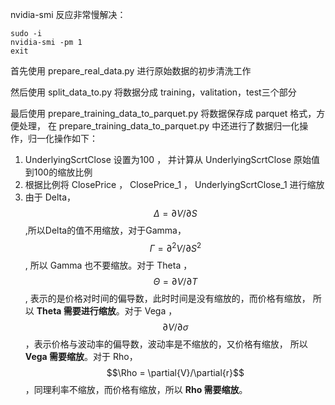 nvidia-smi 反应非常慢解决：

```shell
sudo -i
nvidia-smi -pm 1
exit
```


首先使用 prepare_real_data.py 进行原始数据的初步清洗工作

然后使用 split_data_to.py 将数据分成 training，valitation，test三个部分

最后使用 prepare_training_data_to_parquet.py 将数据保存成 parquet 格式，方便处理，
在 prepare_training_data_to_parquet.py 中还进行了数据归一化操作，归一化操作如下：
1. UnderlyingScrtClose 设置为100 ， 并计算从 UnderlyingScrtClose 原始值到100的缩放比例
2. 根据比例将 ClosePrice ， ClosePrice_1 ， UnderlyingScrtClose_1 进行缩放
3. 由于 Delta，$$\Delta = \partial{V}/\partial{S}$$ ,所以Delta的值不用缩放，对于Gamma，$$\Gamma = \partial^2{V}/\partial{S}^2$$ ,
所以 Gamma 也不要缩放。对于 Theta ，$$\Theta = \partial{V}/\partial{T}$$ , 表示的是价格对时间的偏导数，此时时间是没有缩放的，而价格有缩放，
   所以 **Theta 需要进行缩放**。对于 Vega ，$$\partial{V}/\partial{\sigma}$$，表示价格与波动率的偏导数，波动率是不缩放的，又价格有缩放，
   所以 **Vega 需要缩放**。对于 Rho，$$\Rho = \partial{V}/\partial{r}$$，同理利率不缩放，而价格有缩放，所以 **Rho 需要缩放**。